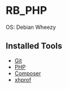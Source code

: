 RB_PHP
============

OS: Debian Wheezy

Installed Tools
---------------
* [Git](http://git-scm.com/)
* [PHP](http://php.net/)
* [Composer](https://getcomposer.org/)
* [xhprof](https://github.com/facebook/xhprof.git)

